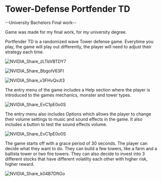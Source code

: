 # Tower-Defense Portfender TD

--University Bachelors Final work--

Game was made for my final work, for my university degree.

Portfender TD is a randomized wave Tower defense game. Everytime you play, the game will play out differently, the player will need to adjust their strategy each time.

![NVIDIA_Share_zLTbVBTDY7](https://github.com/PaulJur/Tower-Defense/assets/97526083/86ae8f4a-b8ab-4b03-ba88-4aca32fccc8a)

![NVIDIA_Share_BbgoIV63FI](https://github.com/PaulJur/Tower-Defense/assets/97526083/39f9404c-7dab-4afa-acb7-ec2b9702d276)

![NVIDIA_Share_v3FHvQvJt3](https://github.com/PaulJur/Tower-Defense/assets/97526083/470c5f5f-7e6b-470f-9fc6-8399d1d33c92)

The entry menu of the game includes a Help section where the player is introduced to the games mechanics, monster and tower types.

![NVIDIA_Share_EvC1pE0o0S](https://github.com/PaulJur/Tower-Defense/assets/97526083/8ab45d56-1820-4d41-9150-f63a8bfd8c47)

The entry menu also includes Options which allows the player to change their volume settings to music and sound effects in the game. It also includes a button to test the sound effects volume.


![NVIDIA_Share_EvC1pE0o0S](https://github.com/PaulJur/Tower-Defense/assets/97526083/c4de78f5-ea2e-4edf-8f87-9431c26e2c9f)

The game starts off with a grace period of 30 seconds. The player can decide what they want to do. They can build a few towers, like a farm and a ballista tower or two fire towers. They can also decide to invest into 3 different stocks that have different volatilty each other with higher risk, higher reward.

![NVIDIA_Share_k04B7DftGo](https://github.com/PaulJur/Tower-Defense/assets/97526083/1bc4509f-4696-4aa4-8d5f-83ddca20782f)




